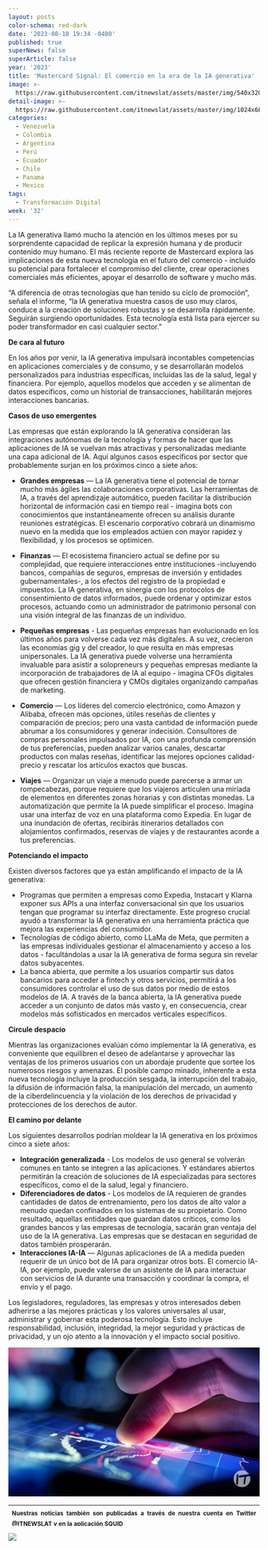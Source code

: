 ```yaml
---
layout: posts
color-schema: red-dark
date: '2023-08-10 19:34 -0400'
published: true
superNews: false
superArticle: false
year: '2023'
title: 'Mastercard Signal: El comercio en la era de la IA generativa'
image: >-
  https://raw.githubusercontent.com/itnewslat/assets/master/img/540x320/Inteligencia-Artificial-IA-p.jpg
detail-image: >-
  https://raw.githubusercontent.com/itnewslat/assets/master/img/1024x680/Inteligencia-Artificial-IA-g.jpg
categories:
  - Venezuela
  - Colombia
  - Argentina
  - Perú
  - Ecuador
  - Chile
  - Panama
  - Mexico
tags:
  - Transformación Digital
week: '32'
---
```

La IA generativa llamó mucho la atención en los últimos meses por su sorprendente capacidad de replicar la expresión humana y de producir contenido muy humano. El más reciente reporte de Mastercard explora las implicaciones de esta nueva tecnología en el futuro del comercio - incluido su potencial para fortalecer el compromiso del cliente, crear operaciones comerciales más eficientes, apoyar el desarrollo de software y mucho más.  

“A diferencia de otras tecnologías que han tenido su ciclo de promoción”, señala el informe, “la IA generativa muestra casos de uso muy claros, conduce a la creación de soluciones robustas y se desarrolla rápidamente. Seguirán surgiendo oportunidades. Esta tecnología está lista para ejercer su poder transformador en casi cualquier sector.”

**De cara al futuro**

En los años por venir, la IA generativa impulsará incontables competencias en aplicaciones comerciales y de consumo, y se desarrollarán modelos personalizados para industrias específicas, incluidas las de la salud, legal y financiera. Por ejemplo, aquellos modelos que acceden y se alimentan de datos específicos, como un historial de transacciones, habilitarán mejores interacciones bancarias. 

**Casos de uso emergentes**

Las empresas que están explorando la IA generativa consideran las integraciones autónomas de la tecnología y formas de hacer que las aplicaciones de IA se vuelvan más atractivas y personalizadas mediante una capa adicional de IA. Aquí algunos casos específicos por sector que probablemente surjan en los próximos cinco a siete años: 

- **Grandes empresas** — La IA generativa tiene el potencial de tornar mucho más ágiles las colaboraciones corporativas. Las herramientas de IA, a través del aprendizaje automático, pueden facilitar la distribución horizontal de información casi en tiempo real - imagina bots con conocimientos que instantáneamente ofrecen su análisis durante reuniones estratégicas. El escenario corporativo cobrará un dinamismo nuevo en la medida que los empleados actúen con mayor rapidez y flexibilidad, y los procesos se optimicen. 

- **Finanzas** — El ecosistema financiero actual se define por su complejidad, que requiere interacciones entre instituciones -incluyendo bancos, compañías de seguros, empresas de inversión y entidades gubernamentales-, a los efectos del registro de la propiedad e impuestos. La IA generativa, en sinergia con los protocolos de consentimiento de datos informados, puede ordenar y optimizar estos procesos, actuando como un administrador de patrimonio personal con una visión integral de las finanzas de un individuo.

- **Pequeñas empresas** - Las pequeñas empresas han evolucionado en los últimos años para volverse cada vez más digitales. A su vez, crecieron las economías gig y del creador, lo que resulta en más empresas unipersonales. La IA generativa puede volverse una herramienta invaluable para asistir a solopreneurs y pequeñas empresas mediante la incorporación de trabajadores de IA al equipo - imagina CFOs digitales que ofrecen gestión financiera y CMOs digitales organizando campañas de marketing. 

- **Comercio** — Los líderes del comercio electrónico, como Amazon y Alibaba, ofrecen más opciones, útiles reseñas de clientes y comparación de precios; pero una vasta cantidad de información puede abrumar a los consumidores y generar indecisión. Consultores de compras personales impulsados por IA, con una profunda comprensión de tus preferencias, pueden analizar varios canales, descartar productos con malas reseñas, identificar las mejores opciones calidad-precio y rescatar los artículos exactos que buscas.

- **Viajes** — Organizar un viaje a menudo puede parecerse a armar un rompecabezas, porque requiere que los viajeros articulen una miríada de elementos en diferentes zonas horarias y con distintas monedas. La automatización que permite la IA puede simplificar el proceso. Imagina usar una interfaz de voz en una plataforma como Expedia. En lugar de una inundación de ofertas, recibirás itinerarios detallados con alojamientos confirmados, reservas de viajes y de restaurantes acorde a tus preferencias. 

**Potenciando el impacto**

Existen diversos factores que ya están amplificando el impacto de la IA generativa:

- Programas que permiten a empresas como Expedia, Instacart y Klarna exponer sus APIs a una interfaz conversacional sin que los usuarios tengan que programar su interfaz directamente. Este progreso crucial ayudó a transformar la IA generativa en una herramienta práctica que mejora las experiencias del consumidor. 
- Tecnologías de código abierto, como LLaMa de Meta, que permiten a las empresas individuales gestionar el almacenamiento y acceso a los datos - facultándolas a usar la IA generativa de forma segura sin revelar datos subyacentes.
- La banca abierta, que permite a los usuarios compartir sus datos bancarios para acceder a fintech y otros servicios, permitirá a los consumidores controlar el uso de sus datos por medio de estos modelos de IA. A través de la banca abierta, la IA generativa puede acceder a un conjunto de datos más vasto y, en consecuencia, crear modelos más sofisticados en mercados verticales específicos. 

**Circule despacio**

Mientras las organizaciones evalúan cómo implementar la IA generativa, es conveniente que equilibren el deseo de adelantarse y aprovechar las ventajas de los primeros usuarios con un abordaje prudente que sortee los numerosos riesgos y amenazas. El posible campo minado, inherente a esta nueva tecnología incluye la producción sesgada, la interrupción del trabajo, la difusión de información falsa, la manipulación del mercado, un aumento de la ciberdelincuencia y la violación de los derechos de privacidad y protecciones de los derechos de autor. 

**El camino por delante**

Los siguientes desarrollos podrían moldear la IA generativa en los próximos cinco a siete años:

- **Integración generalizada** - Los modelos de uso general se volverán comunes en tanto se integren a las aplicaciones. Y estándares abiertos permitirán la creación de soluciones de IA especializadas para sectores específicos, como el de la salud, legal y financiero. 
- **Diferenciadores de datos** - Los modelos de IA requieren de grandes cantidades de datos de entrenamiento, pero los datos de alto valor a menudo quedan confinados en los sistemas de su propietario. Como resultado, aquellas entidades que guardan datos críticos, como los grandes bancos y las empresas de tecnología, sacarán gran ventaja del uso de la IA generativa. Las empresas que se destacan en seguridad de datos también prosperarán. 
- **Interacciones IA-IA** — Algunas aplicaciones de IA a medida pueden requerir de un único bot de IA para organizar otros bots. El comercio IA-IA, por ejemplo, puede valerse de un asistente de IA para interactuar con servicios de IA durante una transacción y coordinar la compra, el envío y el pago. 

Los legisladores, reguladores, las empresas y otros interesados deben adherirse a las mejores prácticas y los valores universales al usar, administrar y gobernar esta poderosa tecnología. Esto incluye responsabilidad, inclusión, integridad, la mejor seguridad y prácticas de privacidad, y un ojo atento a la innovación y el impacto social positivo. 

![](https://raw.githubusercontent.com/itnewslat/assets/master/img/540x320/Inteligencia-Artificial-IA-p.jpg)

<table style="height: 42px;" width="569">
<tbody>
<tr>
<td style="text-align: justify;"><sub><strong>Nuestras noticias también son publicadas a través de nuestra cuenta en Twitter <a href="https://twitter.com/itnewslat?lang=es">@ITNEWSLAT</a> y en la aplicación <a href="https://squidapp.co/en/">SQUID</a></strong></sub></td>
</tr>
</tbody>
</table>

<img src="https://tracker.metricool.com/c3po.jpg?hash=56f88a41e39ab42c063cc51676587a04"/>